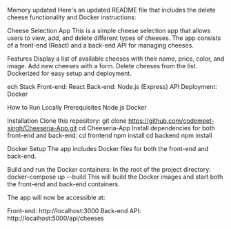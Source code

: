 
Memory updated
Here's an updated README file that includes the delete cheese functionality and Docker instructions:

Cheese Selection App
This is a simple cheese selection app that allows users to view, add, and delete different types of cheeses. The app consists of a front-end (React) and a back-end API for managing cheeses.

Features
Display a list of available cheeses with their name, price, color, and image.
Add new cheeses with a form.
Delete cheeses from the list.
Dockerized for easy setup and deployment.

ech Stack
Front-end: React
Back-end: Node.js (Express) API
Deployment: Docker

How to Run Locally
Prerequisites
Node.js
Docker

Installation
Clone this repository:
git clone https://github.com/codemeet-singh/Cheeseria-App.git
cd Cheeseria-App
Install dependencies for both front-end and back-end:
cd frontend
npm install
cd backend
npm install

Docker Setup
The app includes Docker files for both the front-end and back-end.

Build and run the Docker containers: In the root of the project directory:
docker-compose up --build
This will build the Docker images and start both the front-end and back-end containers.

The app will now be accessible at:

Front-end: http://localhost:3000
Back-end API: http://localhost:5000/api/cheeses
